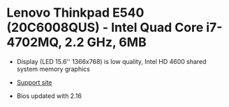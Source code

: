# Lenovo Thinkpad E540 (20C6008QUS) - Intel Quad Core i7-4702MQ, 2.2 GHz, 6MB

* Display (LED 15.6'' 1366x768) is low quality, Intel HD 4600 shared system memory graphics

* [Support site](http://support.lenovo.com/us/en/products/laptops-and-netbooks/thinkpad-edge-laptops/thinkpad-edge-e540/20c6/008qus)

* Bios updated with 2.16


